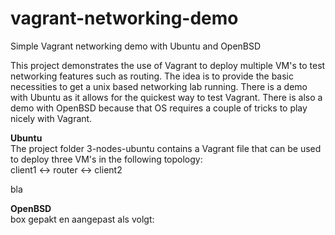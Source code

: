 # vagrant-networking-demo
Simple Vagrant networking demo with Ubuntu and OpenBSD

This project demonstrates the use of Vagrant to deploy multiple VM's to test networking features such as routing. The idea is to provide the basic necessities to get a unix based networking lab running. There is a demo with Ubuntu as it allows for the quickest way to test Vagrant. There is also a demo with OpenBSD because that OS requires a couple of tricks to play nicely with Vagrant.

**Ubuntu**  
The project folder 3-nodes-ubuntu contains a Vagrant file that can be used to deploy three VM's in the following topology:  
client1 <-> router <-> client2  
  
bla


**OpenBSD**  
box gepakt en aangepast als volgt:

